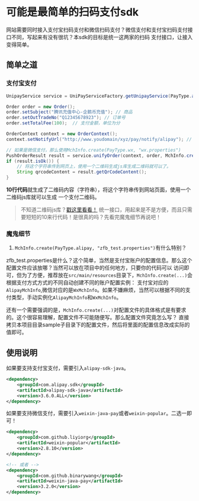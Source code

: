 # 可能是最简单的扫码支付sdk

网站需要同时接入支付宝扫码支付和微信扫码支付？微信支付和支付宝扫码支付接口不同，写起来有没有很坑？本sdk的目标是统一这两家的扫码
支付接口，让接入变得简单。

## 简单之道

### 支付宝支付
```java
UnipayService service = UniPayServiceFactory.getUnipayService(PayType.alipay); // 使用微信支付使用PayType.wx

Order order = new Order();
order.setSubject("腾讯充值中心-企鹅币充值"); // 商品
order.setOutTradeNo("Q12345678923"); // 订单号
order.setTotalFee(100);  // 支付金额，单位为分

OrderContext context = new OrderContext();
context.setNotifyUrl("http://www.youdomain/xyz/pay/notify/alipay"); // 接收支付回调的url

// 如果是微信支付，那么使用MchInfo.create(PayType.wx, "wx.properties")
PushOrderResult result = service.unifyOrder(context, order, MchInfo.create(PayType.alipay, "zfb_test.properties"));
if (result.isOk()) {
    // 将这个字符串传到网页上，使用一个二维码生成js库生成二维码就可以了。
    String qrcodeContent = result.getQrCodeContent();
}
```

**10行代码**就生成了二维码内容（字符串），将这个字符串传到网站页面，使用一个二维码js库就可以生成
一个支付二维码。

> 不知道二维码js库？[戳这里看看！](https://github.com/davidshimjs/qrcodejs)
> 统一接口，用起来是不是方便，而且只需要短短的10来行代码！是很真的吗？先看完魔鬼细节再说吧！

### 魔鬼细节

1. `MchInfo.create(PayType.alipay, "zfb_test.properties")`有什么特别？

zfb_test.properties是什么？这个简单，当然是支付宝账户的配置信息。那么这个配置文件应该放哪？当然可以放在项目中的任何地方，只要你的代码可以
访问即可，但为了方便，推荐放在`src/main/resources`目录下，`MchInfo.create(...)`会根据支付方式方式的不同自动创建不同的账户配置实例：
支付宝对应的`AlipayMchInfo`,微信对应的是`WxMchInfo`。如果不嫌麻烦，当然可以根据不同的支付类型，手动实例化`AlipayMchInfo`和`WxMchInfo`。

还有一个需要强调的是，`MchInfo.create(...)`对配置文件的具体格式是有要求的。这个很容易理解，配置文件不可能随便写。那么配置文件究竟怎么写？
直接拷贝本项目目录sample子目录下的配置文件，然后将里面的配置信息改成实际的值即可。

## 使用说明

如果要支持支付宝支付，需要引入`alipay-sdk-java`。

```xml
<dependency>
    <groupId>com.alipay.sdk</groupId>
    <artifactId>alipay-sdk-java</artifactId>
    <version>3.6.0.ALL</version>
</dependency>
```

如果要支持微信支付，需要引入`weixin-java-pay`或者`weixin-popular`。二选一即可！

```xml
<dependency>
    <groupId>com.github.liyiorg</groupId>
    <artifactId>weixin-popular</artifactId>
    <version>2.8.10</version>
</dependency>

<!-- 或者 -->
<dependency>
    <groupId>com.github.binarywang</groupId>
    <artifactId>weixin-java-pay</artifactId>
    <version>3.2.0</version>
</dependency>
```
